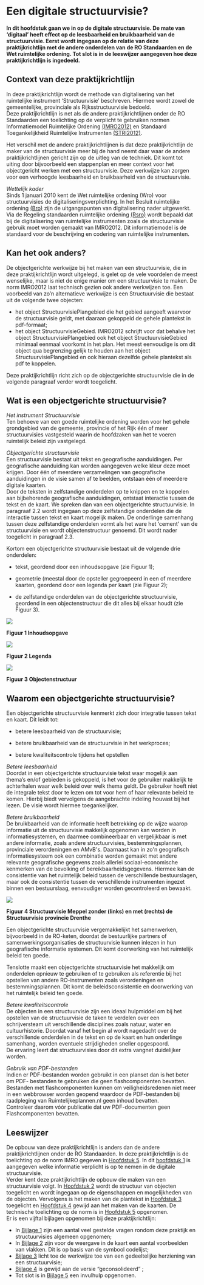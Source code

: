 # Een digitale structuurvisie?

**In dit hoofdstuk gaan we in op de digitale structuurvisie. De mate van
‘digitaal’ heeft effect op de leesbaarheid en bruikbaarheid van de
structuurvisie. Eerst wordt ingegaan op de relatie van deze praktijkrichtlijn
met de andere onderdelen van de RO Standaarden en de Wet ruimtelijke ordening.
Tot slot is in de leeswijzer aangegeven hoe deze praktijkrichtlijn is ingedeeld.**

## Context van deze praktijkrichtlijn 

In deze praktijkrichtlijn wordt de methode van digitalisering van het
ruimtelijke instrument ‘Structuurvisie’ beschreven. Hiermee wordt zowel de
gemeentelijke, provinciale als Rijksstructuurvisie bedoeld.  
Deze praktijkrichtlijn is net als de andere praktijkrichtlijnen onder de RO
Standaarden een toelichting op de verplicht te gebruiken normen Informatiemodel
Ruimtelijke Ordening [(IMRO2012)](https://docs.geostandaarden.nl/ro/imro/) en Standaard Toegankelijkheid Ruimtelijke
Instrumenten [(STRI2012)](https://docs.geostandaarden.nl/ro/stri/).

Het verschil met de andere praktijkrichtlijnen is dat deze praktijkrichtlijn de
maker van de structuurvisie meer bij de hand neemt daar waar de andere
praktijkrichtlijnen gericht zijn op de uitleg van de techniek. Dit komt tot
uiting door bijvoorbeeld een stappenplan en meer context voor het objectgericht
werken met een structuurvisie. Deze werkwijze kan zorgen voor een verhoogde
leesbaarheid en bruikbaarheid van de structuurvisie.

*Wettelijk kader*  
Sinds 1 januari 2010 kent de Wet ruimtelijke ordening (Wro) voor structuurvisies
de digitaliseringsverplichting. In het Besluit ruimtelijke ordening [(Bro)](http://wetten.overheid.nl/BWBR0023798)
zijn de uitgangspunten van digitalisering nader uitgewerkt. Via de Regeling
standaarden ruimtelijke ordening [(Rsro)](http://wetten.overheid.nl/BWBR0031829) wordt bepaald dat bij de
digitalisering van ruimtelijke instrumenten zoals de structuurvisie gebruik moet
worden gemaakt van IMRO2012. Dit informatiemodel is de standaard voor de
beschrijving en codering van ruimtelijke instrumenten.

## Kan het ook anders? 
De objectgerichte werkwijze bij het maken van een structuurvisie, die in deze
praktijkrichtlijn wordt uitgelegd, is gelet op de vele voordelen de meest
wenselijke, maar is niet de enige manier om een structuurvisie te maken. De norm
IMRO2012 laat technisch gezien ook andere werkwijzen toe. Een voorbeeld van zo’n
alternatieve werkwijze is een Structuurvisie die bestaat uit de volgende twee
objecten:  
-   het object StructuurvisiePlangebied die het gebied aangeeft waarvoor de
    structuurvisie geldt, met daaraan gekoppeld de gehele plantekst in
    pdf-formaat;  
-   het object StructuurvisieGebied. IMRO2012 schrijft voor dat behalve het
    object StructuurvisiePlangebied ook het object StructuurvisieGebied minimaal
    eenmaal voorkomt in het plan. Het meest eenvoudige is om dit object qua
    begrenzing gelijk te houden aan het object StructuurvisiePlangebied en ook
    hieraan dezelfde gehele plantekst als pdf te koppelen.

Deze praktijkrichtlijn richt zich op de objectgerichte structuurvisie die in de
volgende paragraaf verder wordt toegelicht.

## Wat is een objectgerichte structuurvisie? 

*Het instrument Structuurvisie*  
Ten behoeve van een goede ruimtelijke ordening worden voor het gehele
grondgebied van de gemeente, provincie of het Rijk één of meer structuurvisies
vastgesteld waarin de hoofdzaken van het te voeren ruimtelijk beleid zijn
vastgelegd.

*Objectgerichte structuurvisie*  
Een structuurvisie bestaat uit tekst en geografische aanduidingen. Per
geografische aanduiding kan worden aangegeven welke kleur deze moet krijgen.
Door één of meerdere verzamelingen van geografische aanduidingen in de visie
samen af te beelden, ontstaan één of meerdere digitale kaarten.  
Door de teksten in zelfstandige onderdelen op te knippen en te koppelen aan
bijbehorende geografische aanduidingen, ontstaat interactie tussen de tekst en
de kaart. We spreken dan van een objectgerichte structuurvisie. In paragraaf 2.2
wordt ingegaan op deze zelfstandige onderdelen die de interactie tussen tekst en
kaart mogelijk maken. De onderlinge samenhang tussen deze zelfstandige
onderdelen vormt als het ware het ‘cement’ van de structuurvisie en wordt
objectenstructuur genoemd. Dit wordt nader toegelicht in paragraaf 2.3.

Kortom een objectgerichte structuurvisie bestaat uit de volgende drie
onderdelen:

-   tekst, geordend door een inhoudsopgave (zie Figuur 1);

-   geometrie (meestal door de opsteller gegroepeerd in een of meerdere kaarten,
    geordend door een legenda per kaart (zie Figuur 2);

-   de zelfstandige onderdelen van de objectgerichte structuurvisie, geordend in
    een objectenstructuur die dit alles bij elkaar houdt (zie Figuur 3).

![](media/71cf7145db0a80bbb56efd3b7255ebed.png)

**Figuur 1 Inhoudsopgave**

![](media/3a0957c6bc7280d7bc622bb816d926c8.png)

**Figuur 2 Legenda**

![](media/4a47f09c1cce8c6836d8eb89ff0a75d9.png)

**Figuur 3 Objectenstructuur**

## Waarom een objectgerichte structuurvisie? 

Een objectgerichte structuurvisie kenmerkt zich door integratie tussen tekst en
kaart. Dit leidt tot:

-   betere leesbaarheid van de structuurvisie;

-   betere bruikbaarheid van de structuurvisie in het werkproces;

-   betere kwaliteitscontrole tijdens het opstellen

*Betere leesbaarheid*  
Doordat in een objectgerichte structuurvisie tekst waar mogelijk aan thema’s
en/of gebieden is gekoppeld, is het voor de gebruiker makkelijk te achterhalen
waar welk beleid over welk thema geldt. De gebruiker hoeft niet de integrale
tekst door te lezen om tot voor hem of haar relevante beleid te komen. Hierbij
biedt vervolgens de aangebrachte indeling houvast bij het lezen. De visie wordt
hiermee toegankelijker.

*Betere bruikbaarheid*  
De bruikbaarheid van de informatie heeft betrekking op de wijze waarop
informatie uit de structuurvisie makkelijk opgenomen kan worden in
informatiesystemen, en daarmee combineerbaar en vergelijkbaar is met andere
informatie, zoals andere structuurvisies, bestemmingsplannen, provinciale
verordeningen en AMvB's. Daarnaast kan in zo'n geografisch informatiesysteem ook
een combinatie worden gemaakt met andere relevante geografische gegevens zoals
allerlei sociaal-economische kenmerken van de bevolking of
bereikbaarheidsgegevens. Hiermee kan de consistentie van het ruimtelijk beleid
tussen de verschillende bestuurslagen, maar ook de consistentie tussen de
verschillende instrumenten ingezet binnen een bestuurslaag, eenvoudiger worden
gecontroleerd en bewaakt.

![](media/f17d7cab1b9a4fc98796e32c33658e6d.png)

**Figuur 4 Structuurvisie Meppel zonder (links) en met (rechts) de
Structuurvisie provincie Drenthe**

Een objectgerichte structuurvisie vergemakkelijkt het samenwerken, bijvoorbeeld
in de RO-keten, doordat de bestuurlijke partners of samenwerkingsorganisaties de
structuurvisie kunnen inlezen in hun geografische informatie systemen. Dit komt
doorwerking van het ruimtelijk beleid ten goede.

Tenslotte maakt een objectgerichte structuurvisie het makkelijk om onderdelen
opnieuw te gebruiken of te gebruiken als referentie bij het opstellen van andere
RO-instrumenten zoals verordeningen en bestemmingsplannen. Dit komt de
beleidsconsistentie en doorwerking van het ruimtelijk beleid ten goede.

*Betere kwaliteitscontrole*  
De objecten in een structuurvisie zijn een ideaal hulpmiddel om bij het
opstellen van de structuurvisie de taken te verdelen over een schrijversteam uit
verschillende disciplines zoals natuur, water en cultuurhistorie. Doordat vanaf
het begin al wordt nagedacht over de verschillende onderdelen in de tekst en op
de kaart en hun onderlinge samenhang, worden eventuele strijdigheden sneller
opgespoord.  
De ervaring leert dat structuurvisies door dit extra vangnet duidelijker worden.

*Gebruik van PDF-bestanden*  
Indien er PDF-bestanden worden gebruikt in een planset dan is het beter om PDF-
bestanden te gebruiken die geen flashcomponenten bevatten. Bestanden met
flashcomponenten kunnen om veiligheidsredenen niet meer in een webbrowser worden
geopend waardoor de PDF-bestanden bij raadpleging van Ruimtelijkeplannen.nl geen
inhoud bevatten.  
Controleer daarom vóór publicatie dat uw PDF-documenten geen Flashcomponenten
bevatten.

## Leeswijzer 

De opbouw van deze praktijkrichtlijn is anders dan de andere praktijkrichtlijnen
onder de RO Standaarden. In deze praktijkrichtlijn is de toelichting op de norm
IMRO gegeven in [Hoofdstuk 5](#H05). In dit [hoofdstuk 1](#H01) is aangegeven welke informatie
verplicht is op te nemen in de digitale structuurvisie.  
Verder kent deze praktijkrichtlijn de opbouw die maken van een structuurvisie
volgt. In [Hoofdstuk 2](#H02) wordt de structuur van objecten toegelicht en wordt
ingegaan op de eigenschappen en mogelijkheden van de objecten. Vervolgens is het
maken van de plantekst in [Hoofdstuk 3](#H03) toegelicht en [Hoofdstuk 4](#H04) gewijd aan het
maken van de kaarten. De technische toelichting op de norm is in [Hoofdstuk 5](#H05)
opgenomen.  
Er is een vijftal bijlagen opgenomen bij deze praktijkrichtlijn:  
-   In [Bijlage 1](#B01) zijn een aantal veel gestelde vragen rondom deze praktijk en
    structuurvisies algemeen opgenomen;  
-   In [Bijlage 2](#B02) zijn voor de weergave in de kaart een aantal voorbeelden van
    vlakken. Dit is op basis van de symbool codelijst;  
-   [Bijlage 3](#B03) licht toe de werkwijze toe van een gedeeltelijke herziening van
    een structuurvisie;  
-   [Bijlage 4](#B04) is gewijd aan de versie “geconsolideerd” ;  
-   Tot slot is in [Bijlage 5](#B05) een invulhulp opgenomen.
